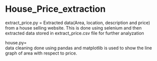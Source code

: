 # House_Price_extraction

extract_price.py = 
                    Extracted data(Area, location, description and price) from a house selling website. This is done using selenium and then extracted data stored in extract_price.csv file for further analyzation

house.py=  
            data cleaning done using pandas
            and matplotlib is used  to show the line graph of area with respect to price.
